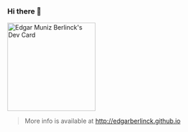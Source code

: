 ### Hi there 👋

<a href="https://app.daily.dev/edgarberlinck">
  <img
    src="https://api.daily.dev/devcards/ddbb4d5bf5c746a1aaa41bb98e90c971.png?r=9m9"
    width="200"
    alt="Edgar Muniz Berlinck's Dev Card"
  />
</a>


> More info is available at http://edgarberlinck.github.io
